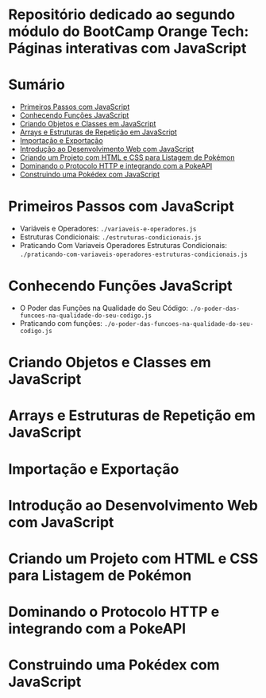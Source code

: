 # Repositório dedicado ao segundo módulo do BootCamp Orange Tech: Páginas interativas com JavaScript

# Sumário

- [Primeiros Passos com JavaScript](#primeiros-passos-com-javascript)
- [Conhecendo Funções JavaScript](#conhecendo-funções-javascript)
- [Criando Objetos e Classes em JavaScript](#criando-objetos-e-classes-em-javascript)
- [Arrays e Estruturas de Repetição em JavaScript](#arrays-e-estruturas-de-repetição-em-javascript)
- [Importação e Exportação](#importação-e-exportação)
- [Introdução ao Desenvolvimento Web com JavaScript](#introdução-ao-desenvolvimento-web-com-javascript)
- [Criando um Projeto com HTML e CSS para Listagem de Pokémon](#criando-um-projeto-com-html-e-css-para-listagem-de-pokémon)
- [Dominando o Protocolo HTTP e integrando com a PokeAPI](#dominando-o-protocolo-http-e-integrando-com-a-pokeapi)
- [Construindo uma Pokédex com JavaScript](#construindo-uma-pokédex-com-javascript)

# Primeiros Passos com JavaScript
  - Variáveis e Operadores: `./variaveis-e-operadores.js`
  - Estruturas Condicionais: `./estruturas-condicionais.js`
  - Praticando Com Variaveis Operadores Estruturas Condicionais: `./praticando-com-variaveis-operadores-estruturas-condicionais.js`
# Conhecendo Funções JavaScript
  - O Poder das Funções na Qualidade do Seu Código: `./o-poder-das-funcoes-na-qualidade-do-seu-codigo.js`
  - Praticando com funções: `./o-poder-das-funcoes-na-qualidade-do-seu-codigo.js`

# Criando Objetos e Classes em JavaScript
# Arrays e Estruturas de Repetição em JavaScript
# Importação e Exportação
# Introdução ao Desenvolvimento Web com JavaScript
# Criando um Projeto com HTML e CSS para Listagem de Pokémon
# Dominando o Protocolo HTTP e integrando com a PokeAPI
# Construindo uma Pokédex com JavaScript